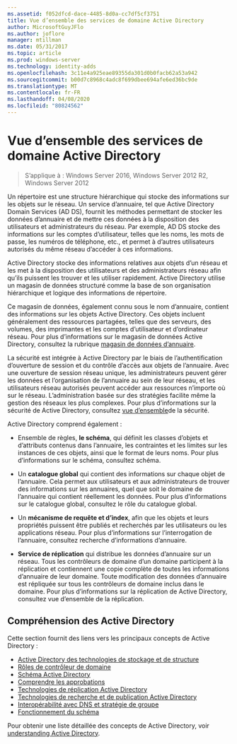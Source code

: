 ```yaml
---
ms.assetid: f052dfcd-dace-4485-8d0a-cc7df5cf3751
title: Vue d’ensemble des services de domaine Active Directory
author: MicrosoftGuyJFlo
ms.author: joflore
manager: mtillman
ms.date: 05/31/2017
ms.topic: article
ms.prod: windows-server
ms.technology: identity-adds
ms.openlocfilehash: 3c11e4a925eae89355da301d0b0facb62a53a942
ms.sourcegitcommit: b00d7c8968c4adc8f699dbee694afe6ed36bc9de
ms.translationtype: MT
ms.contentlocale: fr-FR
ms.lasthandoff: 04/08/2020
ms.locfileid: "80824562"
---
```

# <a name="active-directory-domain-services-overview"></a>Vue d’ensemble des services de domaine Active Directory

>S’applique à : Windows Server 2016, Windows Server 2012 R2, Windows Server 2012


Un répertoire est une structure hiérarchique qui stocke des informations sur les objets sur le réseau. Un service d’annuaire, tel que Active Directory Domain Services (AD DS), fournit les méthodes permettant de stocker les données d’annuaire et de mettre ces données à la disposition des utilisateurs et administrateurs du réseau. Par exemple, AD DS stocke des informations sur les comptes d’utilisateur, telles que les noms, les mots de passe, les numéros de téléphone, etc., et permet à d’autres utilisateurs autorisés du même réseau d’accéder à ces informations.

Active Directory stocke des informations relatives aux objets d’un réseau et les met à la disposition des utilisateurs et des administrateurs réseau afin qu’ils puissent les trouver et les utiliser rapidement. Active Directory utilise un magasin de données structuré comme la base de son organisation hiérarchique et logique des informations de répertoire.

Ce magasin de données, également connu sous le nom d’annuaire, contient des informations sur les objets Active Directory. Ces objets incluent généralement des ressources partagées, telles que des serveurs, des volumes, des imprimantes et les comptes d’utilisateur et d’ordinateur réseau. Pour plus d’informations sur le magasin de données Active Directory, consultez la rubrique [magasin de données d’annuaire](https://technet.microsoft.com/library/cc736627(v=ws.10).aspx).

La sécurité est intégrée à Active Directory par le biais de l’authentification d’ouverture de session et du contrôle d’accès aux objets de l’annuaire. Avec une ouverture de session réseau unique, les administrateurs peuvent gérer les données et l’organisation de l’annuaire au sein de leur réseau, et les utilisateurs réseau autorisés peuvent accéder aux ressources n’importe où sur le réseau. L’administration basée sur des stratégies facilite même la gestion des réseaux les plus complexes. Pour plus d’informations sur la sécurité de Active Directory, consultez [vue d’ensemble](../../plan/security-best-practices/best-practices-for-securing-active-directory.md)de la sécurité.

Active Directory comprend également :
* Ensemble de règles, **le schéma**, qui définit les classes d’objets et d’attributs contenus dans l’annuaire, les contraintes et les limites sur les instances de ces objets, ainsi que le format de leurs noms. Pour plus d’informations sur le schéma, consultez schéma.


* Un **catalogue global** qui contient des informations sur chaque objet de l’annuaire. Cela permet aux utilisateurs et aux administrateurs de trouver des informations sur les annuaires, quel que soit le domaine de l’annuaire qui contient réellement les données. Pour plus d’informations sur le catalogue global, consultez le rôle du catalogue global.


* Un **mécanisme de requête et d’index**, afin que les objets et leurs propriétés puissent être publiés et recherchés par les utilisateurs ou les applications réseau. Pour plus d’informations sur l’interrogation de l’annuaire, consultez recherche d’informations d’annuaire.


* **Service de réplication** qui distribue les données d’annuaire sur un réseau. Tous les contrôleurs de domaine d’un domaine participent à la réplication et contiennent une copie complète de toutes les informations d’annuaire de leur domaine. Toute modification des données d’annuaire est répliquée sur tous les contrôleurs de domaine inclus dans le domaine. Pour plus d’informations sur la réplication de Active Directory, consultez vue d’ensemble de la réplication.

## <a name="understanding-active-directory"></a>Compréhension des Active Directory
 Cette section fournit des liens vers les principaux concepts de Active Directory :
 
* [Active Directory des technologies de stockage et de structure](https://technet.microsoft.com/library/cc759186(v=ws.10).aspx)
* [Rôles de contrôleur de domaine](https://technet.microsoft.com/library/cc786438(v=ws.10).aspx) 
* [Schéma Active Directory](https://docs.microsoft.com/previous-versions/windows/it-pro/windows-server-2008-R2-and-2008/cc771796(v=ws.10))
* [Comprendre les approbations](https://docs.microsoft.com/previous-versions/windows/it-pro/windows-server-2008-R2-and-2008/cc771568(v=ws.10)) 
* [Technologies de réplication Active Directory](https://technet.microsoft.com/library/cc786438(v=ws.10).aspx) 
* [Technologies de recherche et de publication Active Directory](https://technet.microsoft.com/library/cc775686(v=ws.10).aspx) 
* [Interopérabilité avec DNS et stratégie de groupe](https://docs.microsoft.com/previous-versions/windows/it-pro/windows-server-2008-R2-and-2008/dd197486(v=ws.10))
* [Fonctionnement du schéma](https://technet.microsoft.com/library/cc759402(v=ws.10).aspx) 

Pour obtenir une liste détaillée des concepts de Active Directory, voir [understanding Active Directory](https://technet.microsoft.com/library/cc781408(v=ws.10).aspx). 


